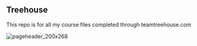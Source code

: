 ## Treehouse

This repo is for all my course files completed through teamtreehouse.com

![pageheader_200x268](https://cloud.githubusercontent.com/assets/286574/15160820/76ce4862-16f3-11e6-8432-e425f574889e.png)
